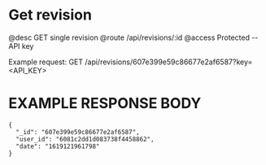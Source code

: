 # Get revision
@desc GET single revision
@route /api/revisions/:id
@access Protected -- API key

Example request: GET /api/revisions/607e399e59c86677e2af6587?key=<API_KEY>

# EXAMPLE RESPONSE BODY
```
{
  "_id": "607e399e59c86677e2af6587",
  "user_id": "6081c2dd1d083738f4458862",
  "date": "1619121961798"
}
```